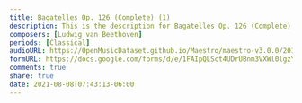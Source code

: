 ```yaml
---
title: Bagatelles Op. 126 (Complete) (1)
description: This is the description for Bagatelles Op. 126 (Complete) by Ludwig van Beethoven
composers: [Ludwig van Beethoven]
periods: [Classical]
audioURL: https://OpenMusicDataset.github.io/Maestro/maestro-v3.0.0/2014/MIDI-UNPROCESSED_04-08-12_R3_2014_MID--AUDIO_12_R3_2014_wav--1.midi
formURL: https://docs.google.com/forms/d/e/1FAIpQLSct4UDrUBnm3VXWl0lgzY4kEywYTVkAjIYH6cOprvskxmed5A/viewform
comments: true
share: true
date: 2021-08-08T07:43:13-06:00
---
```

